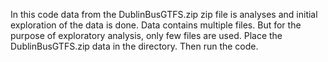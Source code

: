 In this code data from the DublinBusGTFS.zip zip file is analyses and initial exploration of the data is done. 
Data contains multiple files. But for the purpose of exploratory analysis, only few files are used. 
Place the DublinBusGTFS.zip data in the directory. Then run the code. 
